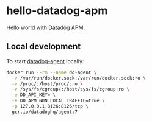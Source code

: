 # hello-datadog-apm
Hello world with Datadog APM.

## Local development

To start [datadog-agent](https://docs.datadoghq.com/containers/docker/) locally:

```sh
docker run --rm --name dd-agent \
  -v /var/run/docker.sock:/var/run/docker.sock:ro \
  -v /proc/:/host/proc/:ro \
  -v /sys/fs/cgroup/:/host/sys/fs/cgroup:ro \
  -e DD_API_KEY= \
  -e DD_APM_NON_LOCAL_TRAFFIC=true \
  -p 127.0.0.1:8126:8126/tcp \
  gcr.io/datadoghq/agent:7
```
